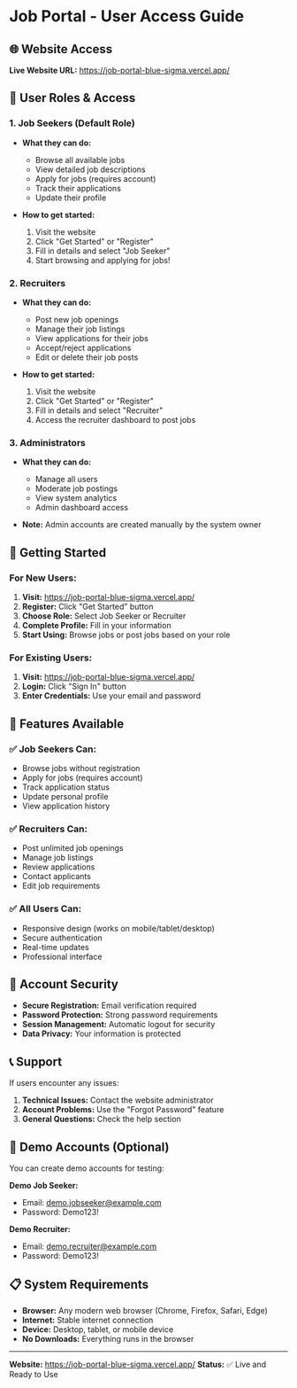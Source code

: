# Job Portal - User Access Guide

## 🌐 Website Access

**Live Website URL:** https://job-portal-blue-sigma.vercel.app/

## 👥 User Roles & Access

### 1. **Job Seekers** (Default Role)
- **What they can do:**
  - Browse all available jobs
  - View detailed job descriptions
  - Apply for jobs (requires account)
  - Track their applications
  - Update their profile

- **How to get started:**
  1. Visit the website
  2. Click "Get Started" or "Register"
  3. Fill in details and select "Job Seeker"
  4. Start browsing and applying for jobs!

### 2. **Recruiters**
- **What they can do:**
  - Post new job openings
  - Manage their job listings
  - View applications for their jobs
  - Accept/reject applications
  - Edit or delete their job posts

- **How to get started:**
  1. Visit the website
  2. Click "Get Started" or "Register"
  3. Fill in details and select "Recruiter"
  4. Access the recruiter dashboard to post jobs

### 3. **Administrators**
- **What they can do:**
  - Manage all users
  - Moderate job postings
  - View system analytics
  - Admin dashboard access

- **Note:** Admin accounts are created manually by the system owner

## 🚀 Getting Started

### For New Users:
1. **Visit:** https://job-portal-blue-sigma.vercel.app/
2. **Register:** Click "Get Started" button
3. **Choose Role:** Select Job Seeker or Recruiter
4. **Complete Profile:** Fill in your information
5. **Start Using:** Browse jobs or post jobs based on your role

### For Existing Users:
1. **Visit:** https://job-portal-blue-sigma.vercel.app/
2. **Login:** Click "Sign In" button
3. **Enter Credentials:** Use your email and password

## 📱 Features Available

### ✅ Job Seekers Can:
- Browse jobs without registration
- Apply for jobs (requires account)
- Track application status
- Update personal profile
- View application history

### ✅ Recruiters Can:
- Post unlimited job openings
- Manage job listings
- Review applications
- Contact applicants
- Edit job requirements

### ✅ All Users Can:
- Responsive design (works on mobile/tablet/desktop)
- Secure authentication
- Real-time updates
- Professional interface

## 🔐 Account Security

- **Secure Registration:** Email verification required
- **Password Protection:** Strong password requirements
- **Session Management:** Automatic logout for security
- **Data Privacy:** Your information is protected

## 📞 Support

If users encounter any issues:
1. **Technical Issues:** Contact the website administrator
2. **Account Problems:** Use the "Forgot Password" feature
3. **General Questions:** Check the help section

## 🌟 Demo Accounts (Optional)

You can create demo accounts for testing:

**Demo Job Seeker:**
- Email: demo.jobseeker@example.com
- Password: Demo123!

**Demo Recruiter:**
- Email: demo.recruiter@example.com
- Password: Demo123!

## 📋 System Requirements

- **Browser:** Any modern web browser (Chrome, Firefox, Safari, Edge)
- **Internet:** Stable internet connection
- **Device:** Desktop, tablet, or mobile device
- **No Downloads:** Everything runs in the browser

---

**Website:** https://job-portal-blue-sigma.vercel.app/
**Status:** ✅ Live and Ready to Use